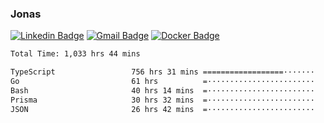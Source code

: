 ### Jonas
[![Linkedin Badge](https://img.shields.io/badge/-Jonas%20Neto-9933F7?style=flat-square&logo=Linkedin&logoColor=white&link=https://www.linkedin.com/in/jonas-nogueira-neto/)](https://www.linkedin.com/in/jonas-nogueira-neto/)
[![Gmail Badge](https://img.shields.io/badge/-nogueiraneto.jonas@gmail.com-9933F7?style=flat-square&logo=Gmail&logoColor=white&link=mailto:nogueiraneto.jonas@gmail.com)](mailto:nogueiraneto.jonas@gmail.com)
[![Docker Badge](https://img.shields.io/badge/-DockerHub-9933F7?style=flat-square&logo=Docker&logoColor=white&link=https://hub.docker.com/u/jonasssneto)](https://hub.docker.com/u/jonasssneto)


<!--START_SECTION:waka-->

```txt
Total Time: 1,033 hrs 44 mins

TypeScript                 756 hrs 31 mins ==================·······   72.48 %
Go                         61 hrs          =························   05.85 %
Bash                       40 hrs 14 mins  =························   03.86 %
Prisma                     30 hrs 32 mins  =························   02.93 %
JSON                       26 hrs 42 mins  =························   02.56 %
```

<!--END_SECTION:waka-->
###

